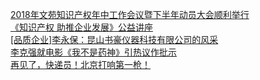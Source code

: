   
[2018年文苑知识产权年中工作会议暨下半年动员大会顺利举行](http://www.dianyue.me/archives/929/h4lqwojznm9uqoiz/)  
[《知识产权 助推企业发展》公益讲座](http://www.dianyue.me/archives/812/st6bpj7yn9ko1jaf/)  
[[品质企业]李永保：昆山书豪仪器科技有限公司的风采](http://www.dianyue.me/archives/326/mut8fvgy5z16ds9u/)  
[李克强就电影《我不是药神》引热议作批示](http://www.dianyue.me/archives/099/7vashfkn7zh05do1/)  
[再见了，快递员！北京打响第一枪！](http://www.dianyue.me/archives/483/8i55rjtmnpbf322f/)